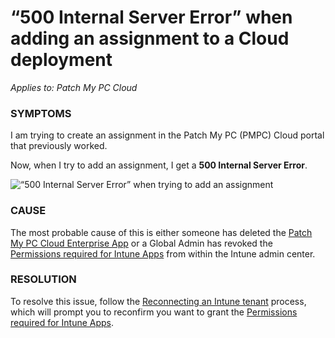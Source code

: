 # “500 Internal Server Error” when adding an assignment to a Cloud deployment

_Applies to: Patch My PC Cloud_

### SYMPTOMS

I am trying to create an assignment in the Patch My PC (PMPC) Cloud portal that previously worked.

Now, when I try to add an assignment, I get a **500 Internal Server Error**.

![“500 Internal Server Error” when trying to add an assignment](../../../.gitbook/assets/image-\(764\).png)

### CAUSE

The most probable cause of this is either someone has deleted the [Patch My PC Cloud Enterprise App](https://docs.patchmypc.com/patch-my-pc-cloud/troubleshooting/what-happens-if-the-patch-my-pc-cloud-enterprise-app-is-deleted) or a Global Admin has revoked the [Permissions required for Intune Apps](https://docs.patchmypc.com/patch-my-pc-cloud/intune-apps-public-preview/reference/permissions-required-for-intune-apps) from within the Intune admin center.

### RESOLUTION

To resolve this issue, follow the [Reconnecting an Intune tenant](https://docs.patchmypc.com/patch-my-pc-cloud/administration/managing-your-environments/managing-intune-tenants#reconnecting-an-intune-tenant) process, which will prompt you to reconfirm you want to grant the [Permissions required for Intune Apps](https://docs.patchmypc.com/patch-my-pc-cloud/intune-apps-public-preview/reference/permissions-required-for-intune-apps).
